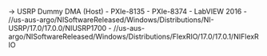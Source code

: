 -> USRP Dummy DMA (Host)
	- PXIe-8135
	- PXIe-8374
	- LabVIEW 2016
	- //us-aus-argo/NISoftwareReleased/Windows/Distributions/NI-USRP/17.0/17.0.0/NIUSRP1700
	- //us-aus-argo/NISoftwareReleased/Windows/Distributions/FlexRIO/17.0/17.0.1/NIFlexRIO
